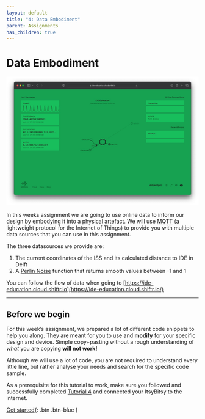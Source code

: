 ```yaml
---
layout: default
title: "4: Data Embodiment"
parent: Assignments
has_children: true
---
```


# Data Embodiment

![Title image](data_embodiment.jpg)

In this weeks assignment we are going to use online data to inform our design by embodying it into a physical artefact. We will use [MQTT](https://mqtt.org) (a lightweight protocol for the Internet of Things) to provide you with multiple data sources that you can use in this assignment.

The three datasources we provide are:

1. The current coordinates of the ISS and its calculated distance to IDE in Delft
2. A [Perlin Noise](https://en.wikipedia.org/wiki/Perlin_noise) function that returns smooth values between -1 and 1

You can follow the flow of data when going to [https://ide-education.cloud.shiftr.io](https://ide-education.cloud.shiftr.io/)

---

## Before we begin

For this week’s assignment, we prepared a lot of different code snippets to help you along. They are meant for you to use and **modify** for your specific design and device. Simple copy+pasting without a rough understanding of *what* you are copying **will not work!**

Although we will use a lot of code, you are not required to understand every little line, but rather analyse your needs and search for the specific code sample.

As a prerequisite for this tutorial to work, make sure you followed and successfully completed [Tutorial 4](https://id-studiolab.github.io/Connected-Interaction-Kit/tutorials/03-connect-to-the-internet/) and connected your ItsyBitsy to the internet. 


[Get started](step-1){: .btn .btn-blue }
